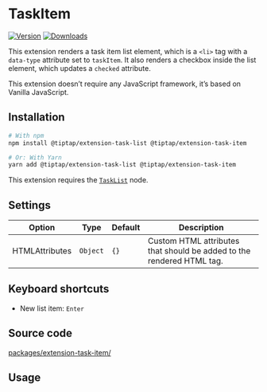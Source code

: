 # TaskItem
[![Version](https://img.shields.io/npm/v/@tiptap/extension-task-item.svg?label=version)](https://www.npmjs.com/package/@tiptap/extension-task-item)
[![Downloads](https://img.shields.io/npm/dm/@tiptap/extension-task-item.svg)](https://npmcharts.com/compare/@tiptap/extension-task-item?minimal=true)

This extension renders a task item list element, which is a `<li>` tag with a `data-type` attribute set to `taskItem`. It also renders a checkbox inside the list element, which updates a `checked` attribute.

This extension doesn’t require any JavaScript framework, it’s based on Vanilla JavaScript.

## Installation
```bash
# With npm
npm install @tiptap/extension-task-list @tiptap/extension-task-item

# Or: With Yarn
yarn add @tiptap/extension-task-list @tiptap/extension-task-item
```

This extension requires the [`TaskList`](/api/nodes/task-list) node.

## Settings
| Option         | Type     | Default | Description                                                           |
| -------------- | -------- | ------- | --------------------------------------------------------------------- |
| HTMLAttributes | `Object` | `{}`    | Custom HTML attributes that should be added to the rendered HTML tag. |

## Keyboard shortcuts
* New list item: `Enter`

## Source code
[packages/extension-task-item/](https://github.com/ueberdosis/tiptap/blob/main/packages/extension-task-item/)

## Usage
<tiptap-demo name="Nodes/TaskItem"></tiptap-demo>

